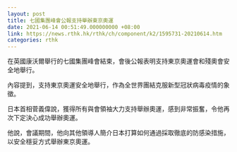 ```yaml
---
layout: post
title: 七國集團峰會公報支持舉辦東京奧運
date: 2021-06-14 00:51:49.000000000 +08:00
link: https://news.rthk.hk/rthk/ch/component/k2/1595731-20210614.htm
categories: rthk
---
```


在英國康沃爾舉行的七國集團峰會結束，會後公報表明支持東京奧運會和殘奧會安全地舉行。

內容提到，支持東京奧運安全地舉行，作為全世界團結克服新型冠狀病毒疫情的象徵。

日本首相菅義偉說，獲得所有與會領袖大力支持舉辦奧運，感到非常振奮，令他再次下定決心成功舉辦奧運。 

他說，會議期間，他向其他領導人簡介日本打算如何通過採取徹底的防感染措施，以安全穩妥方式舉辦東京奧運。
